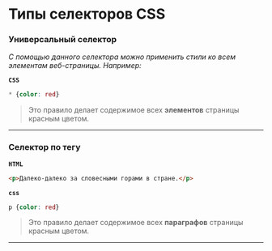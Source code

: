 # Типы селекторов CSS

### Универсальный селектор
*С помощью данного селектора можно применить стили ко всем элементам веб-страницы. Например:*

**`CSS`**
```css
* {color: red}
```
> Это правило делает содержимое всех **элементов** страницы красным цветом.
***

### Селектор по тегу

**`HTML`**
```html
<p>Далеко-далеко за словесными горами в стране.</p>
```
**`css`**
```css
p {color: red}
```
> Это правило делает содержимое всех **параграфов** страницы красным цветом.
***
